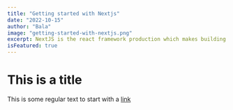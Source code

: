 ```yaml
---
title: "Getting started with Nextjs"
date: "2022-10-15"
author: "Bala"
image: "getting-started-with-nextjs.png"
excerpt: NextJS is the react framework production which makes building full stack apps at ease
isFeatured: true
---
```


# This is a title

This is some regular text to start with a [link](https://google.com)
